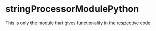# stringProcessorModulePython
This is only the module that gives functionality in the respective code 
